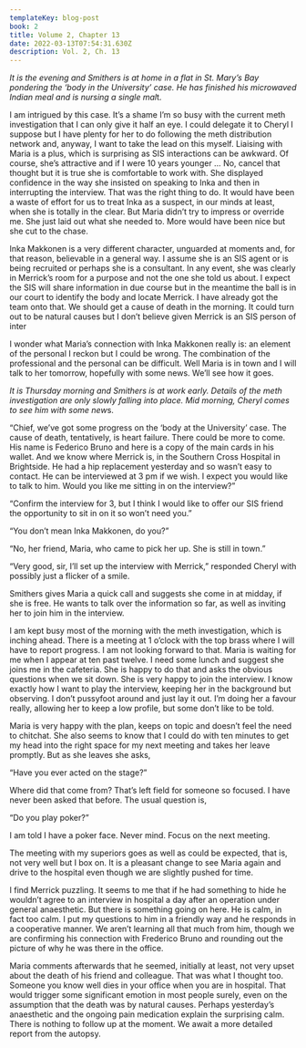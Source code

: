 ```yaml
---
templateKey: blog-post
book: 2
title: Volume 2, Chapter 13
date: 2022-03-13T07:54:31.630Z
description: Vol. 2, Ch. 13
---
```

*It is the evening and Smithers is at home in a flat in St. Mary’s Bay pondering the ‘body in the University’ case. He has finished his microwaved Indian meal and is nursing a single mal*t.

I am intrigued by this case. It’s a shame I’m so busy with the current meth investigation that I can only give it half an eye. I could delegate it to Cheryl I suppose but I have plenty for her to do following the meth distribution network and, anyway, I want to take the lead on this myself. Liaising with Maria is a plus, which is surprising as SIS interactions can be awkward. Of course, she’s attractive and if I were 10 years younger …  No, cancel that thought but it is true she is comfortable to work with. She displayed confidence in the way she insisted on speaking to Inka and then in interrupting the interview. That was the right thing to do. It would have been a waste of effort for us to treat Inka as a suspect, in our minds at least, when she is totally in the clear. But Maria didn’t try to impress or override me. She just laid out what she needed to. More would have been nice but she cut to the chase.

Inka Makkonen is a very different character, unguarded at moments and, for that reason,  believable in a general way. I assume she is an SIS agent or is being recruited or perhaps she is a consultant. In any event, she was clearly in Merrick’s room for a purpose and not the one she told us about. I expect the SIS will share information in due course but in the meantime the ball is in our court to identify the body and locate Merrick. I have already got the team onto that. We should get a cause of death in the morning. It could turn out to be natural causes but I don’t believe given Merrick is an SIS person of inter

I wonder what Maria’s connection with Inka Makkonen really is: an element of the personal I reckon but I could be wrong. The combination of the professional and the personal can be difficult. Well Maria is in town and I will talk to her tomorrow, hopefully with some news. We’ll see how it goes.

*It is Thursday morning and Smithers is at work early. Details of the meth investigation are only slowly falling into place. Mid morning, Cheryl comes to see him with some new*s.

“Chief, we’ve got some progress on the  ‘body at the University’  case. The cause of death, tentatively, is heart failure. There could be more to come. His name is Federico Bruno and here is a copy of the main cards in his wallet. And we know where Merrick is, in the Southern Cross Hospital in Brightside. He had a hip replacement yesterday and so wasn’t easy to contact. He can be interviewed at 3 pm if we wish. I expect you would like to talk to him. Would you like me sitting in on the interview?”

“Confirm the  interview for 3, but I think I would like to offer our SIS friend the opportunity to sit in on it so won’t need you.”

“You don’t mean Inka Makkonen, do you?”

“No, her friend, Maria, who came to pick her up. She is still in town.”

“Very good, sir, I’ll set up the interview with Merrick,” responded Cheryl with possibly just a flicker of a smile.

Smithers gives Maria a quick call and suggests she come in at midday, if she is free. He wants to talk over the information so far, as well as inviting her to join him in the interview.

I am kept busy most of the morning with the meth investigation, which is inching ahead. There is a meeting at 1 o’clock with the top brass where I will have to report progress. I am not looking forward to that. Maria is waiting for  me when I appear at ten past twelve. I need some lunch and suggest she joins me in the cafeteria. She is happy to do that and asks the obvious questions when we sit down. She is very happy to join the interview. I know exactly how I want to play the interview, keeping her in the background but observing. I don’t pussyfoot around and just lay it out. I’m doing her a favour really, allowing her to keep a low profile, but some don’t like to be told.

Maria is very happy with the plan, keeps on topic and doesn’t feel the need to chitchat. She also seems to know that I could do with ten minutes to get my head into the right space for my next meeting and takes her leave promptly. But as she leaves she asks,

“Have you ever acted on the stage?”

Where did that come from? That’s left field for someone so focused. I have never been asked that before. The usual question is,

“Do you play poker?”

I am told I have a poker face. Never mind. Focus on the next meeting.

The meeting with my superiors goes as well as could be expected, that is, not very well but I box on. It is a pleasant change to see Maria again and drive to the hospital even though we are slightly pushed for time.

I find Merrick puzzling. It seems to me that if he had something to hide he wouldn’t agree to an interview in hospital a day after an operation under general anaesthetic. But there is something going on here. He is calm, in fact too calm. I put my questions to him in a friendly way and he responds in a cooperative manner. We aren’t learning all that much from him, though we are confirming his connection with Frederico Bruno and rounding out the picture of why he was there in the office. 

Maria comments afterwards that he seemed, initially at least, not very upset about the death of his friend and colleague. That was what I thought too. Someone you know well dies in your office when you are in hospital. That would trigger some significant emotion in most people surely, even on the assumption that the death was by natural causes. Perhaps yesterday’s anaesthetic and the ongoing pain medication explain the surprising calm. There is nothing to follow up at the moment. We await a more detailed report from the autopsy.